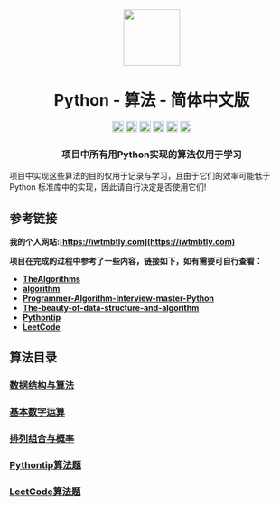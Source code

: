 <div align="center">
<!-- Title: -->
  <a href="https://github.com/TheAlgorithm-SimpleChinese/">
    <img src="https://my-git-hub-1302050737.cos.ap-beijing.myqcloud.com/Profile/plane-1828996.svg" height="100">
  </a>
    <h1><a">Python - 算法</a> - 简体中文版</h1>
<!-- Labels: -->
  <!-- First row: -->
  <a>
    <img src="https://img.shields.io/github/license/hopetree/izone" height="20" alt="Github Ready-to-Code">
  </a>
  <a>
    <img src="https://img.shields.io/pypi/pyversions/Django" height="20" alt="Contributions Welcome">
  </a>
  <a>
    <img src="https://my-git-hub-1302050737.cos.ap-beijing.myqcloud.com/Profile/donate.svg" height="20" alt="Donate">
  </a>
  <img src="https://img.shields.io/github/repo-size/TheAlgorithms/Python.svg?label=Repo%20size&style=flat-square" height="20">
  <a>
    <img src="https://img.shields.io/github/workflow/status/hopetree/izone/Docker%20Image%20CI?logo=github" height="20" alt="Discord chat">
  </a>
  <a>
    <img src="https://img.shields.io/badge/Chat-Gitter-ff69b4.svg?label=Chat&logo=gitter&style=flat-square" height="20" alt="Gitter chat">
  </a>
  <!-- Second row: -->
  <br>
<!-- Short description: -->
  <h3>项目中所有用Python实现的算法仅用于学习</h3>
</div>

项目中实现这些算法的目的仅用于记录与学习，且由于它们的效率可能低于 Python 标准库中的实现，因此请自行决定是否使用它们!

## 参考链接

**我的个人网站:[https://iwtmbtly.com](https://iwtmbtly.com)**

**项目在完成的过程中参考了一些内容，链接如下，如有需要可自行查看：**

* **[TheAlgorithms](https://github.com/TheAlgorithms/Python)**
* **[algorithm](https://github.com/keon/algorithms)**
* **[Programmer-Algorithm-Interview-master-Python](https://github.com/liuyang-work/Programmer-Algorithm-Interview-master-Python)**
* **[The-beauty-of-data-structure-and-algorithm](https://github.com/liuyang-work/The-beauty-of-data-structure-and-algorithm)**
* **[Pythontip](http://www.pythontip.com/coding/code_oj)**
* **[LeetCode](https://leetcode-cn.com/problem-list/2cktkvj/)**
## 算法目录

### [数据结构与算法](https://github.com/TheAlgorithm-SimpleChinese/Python/blob/main/%E6%95%B0%E6%8D%AE%E7%BB%93%E6%9E%84%E4%B8%8E%E7%AE%97%E6%B3%95/README.md)

### [基本数字运算](https://github.com/TheAlgorithm-SimpleChinese/Python/blob/main/%E5%9F%BA%E6%9C%AC%E6%95%B0%E5%AD%97%E8%BF%90%E7%AE%97/README.md)

### [排列组合与概率](https://github.com/TheAlgorithm-SimpleChinese/Python/blob/main/%E6%8E%92%E5%88%97%E7%BB%84%E5%90%88%E4%B8%8E%E6%A6%82%E7%8E%87/README.md)

### [Pythontip算法题](https://github.com/TheAlgorithm-SimpleChinese/Python/blob/main/Pythontip%E7%AE%97%E6%B3%95%E9%A2%98/README.md)

### [LeetCode算法题](https://github.com/TheAlgorithm-SimpleChinese/Python/blob/main/LeetCode%E7%AE%97%E6%B3%95%E9%A2%98/README.md)





